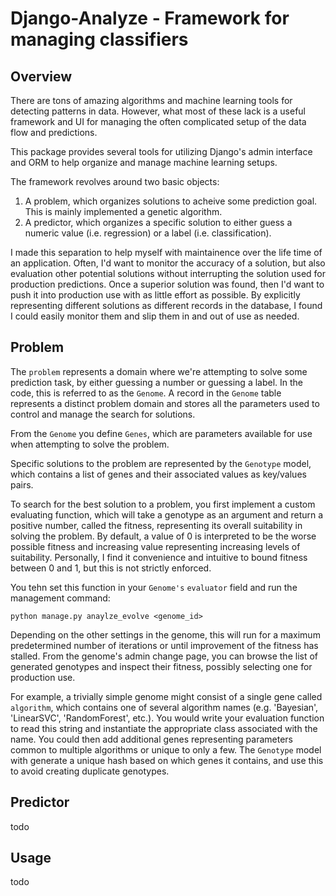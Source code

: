 Django-Analyze - Framework for managing classifiers
===============================================================================

Overview
--------

There are tons of amazing algorithms and machine learning tools for detecting
patterns in data. However, what most of these lack is a useful framework and UI
for managing the often complicated setup of the data flow and predictions.

This package provides several tools for utilizing Django's admin interface
and ORM to help organize and manage machine learning setups.

The framework revolves around two basic objects:

1. A problem, which organizes solutions to acheive some prediction goal.
    This is mainly implemented a genetic algorithm.
2. A predictor, which organizes a specific solution to either guess a numeric
    value (i.e. regression) or a label (i.e. classification).
    
I made this separation to help myself with maintainence over the life time of
an application. Often, I'd want to monitor the accuracy of a solution, but also
evaluation other potential solutions without interrupting the solution used for
production predictions. Once a superior solution was found, then I'd want to
push it into production use with as little effort as possible. By explicitly
representing different solutions as different records in the database, I found
I could easily monitor them and slip them in and out of use as needed.

Problem
-------

The `problem` represents a domain where we're attempting to solve some
prediction task, by either guessing a number or guessing a label. In the code,
this is referred to as the `Genome`. A record in the `Genome` table represents
a distinct problem domain and stores all the parameters used to control and
manage the search for solutions.

From the `Genome` you define `Genes`, which are parameters available for use
when attempting to solve the problem.

Specific solutions to the problem are represented by the `Genotype` model,
which contains a list of genes and their associated values as key/values pairs.

To search for the best solution to a problem, you first implement a custom
evaluating function, which will take a genotype as an argument and return a
positive number, called the fitness, representing its overall suitability in
solving the problem. By default, a value of 0 is interpreted to be the worse
possible fitness and increasing value representing increasing levels of
suitability. Personally, I find it convenience and intuitive to bound fitness
between 0 and 1, but this is not strictly enforced.

You tehn set this function in your `Genome's` `evaluator` field and run
the management command:

    python manage.py anaylze_evolve <genome_id>

Depending on the other settings in the genome, this will run for a maximum
predetermined number of iterations or until improvement of the fitness has
stalled. From the genome's admin change page, you can browse the list of
generated genotypes and inspect their fitness, possibly selecting one for
production use.

For example, a trivially simple genome might consist of a single gene called
`algorithm`, which contains one of several algorithm names
(e.g. 'Bayesian', 'LinearSVC', 'RandomForest', etc.). You would write your
evaluation function to read this string and instantiate the appropriate class
associated with the name. You could then add additional genes representing
parameters common to multiple algorithms or unique to only a few.
The `Genotype` model with generate a unique hash based on which genes it
contains, and use this to avoid creating duplicate genotypes.

Predictor
---------
todo

Usage
-----
todo